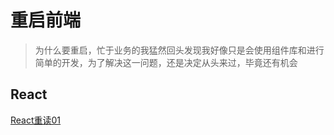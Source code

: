 # 重启前端
> 为什么要重启，忙于业务的我猛然回头发现我好像只是会使用组件库和进行简单的开发，为了解决这一问题，还是决定从头来过，毕竟还有机会

## React
[React重读01](./docs/重读文档/React/01--从官方文档开始.md)